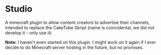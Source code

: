 # Studio
A minecraft plugin to allow content creators to advertise their channels, intended to replace the CakeTube Skript (name is coincidental, we did not develop it - only use it) 

**Note:** I haven't even started on this plugin. I might work on it again if I ever decide to do Minecraft server hosting in the future, but no promises.

